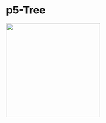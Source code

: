 # p5-Tree

<img src="https://scontent-lhr3-1.xx.fbcdn.net/v/t1.0-9/13417412_10153800264212266_7830473881765409395_n.jpg?oh=c4f059b62a53c23bf1ca7d42024da2bd&oe=580AA414" width="256">
